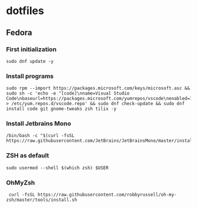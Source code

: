 # dotfiles

## Fedora

### First initialization

```shell
sudo dnf update -y
```

### Install programs
```shell
sudo rpm --import https://packages.microsoft.com/keys/microsoft.asc && sudo sh -c 'echo -e "[code]\nname=Visual Studio Code\nbaseurl=https://packages.microsoft.com/yumrepos/vscode\nenabled=1\ngpgcheck=1\ngpgkey=https://packages.microsoft.com/keys/microsoft.asc" > /etc/yum.repos.d/vscode.repo' && sudo dnf check-update && sudo dnf install code git gnome-tweaks zsh tilix -y
```

### Install Jetbrains Mono
```shell
/bin/bash -c "$(curl -fsSL https://raw.githubusercontent.com/JetBrains/JetBrainsMono/master/install_manual.sh)"
```

### ZSH as default
```shell
sudo usermod --shell $(which zsh) $USER
```

### OhMyZsh
```shell
 curl -fsSL https://raw.githubusercontent.com/robbyrussell/oh-my-zsh/master/tools/install.sh
```
